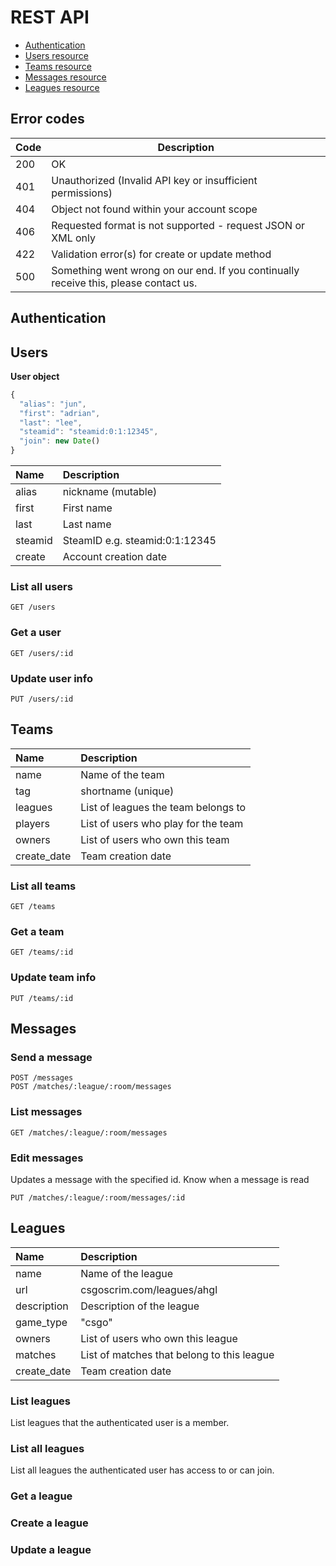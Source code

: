 # REST API
+ [Authentication](#auth)
+ [Users resource](#users)
+ [Teams resource](#teams)
+ [Messages resource](#messages)
+ [Leagues resource](#leagues)

## Error codes
| Code | Description |
| ---- | ----------- |
| 200 | OK |
| 401 | Unauthorized (Invalid API key or insufficient permissions) |
| 404 | Object not found within your account scope |
| 406 | Requested format is not supported - request JSON or XML only |
| 422 | Validation error(s) for create or update method |
| 500 | Something went wrong on our end. If you continually receive this, please contact us. |


<a id="auth"></a>
## Authentication


<a id="users"></a>
## Users
**User object**
```javascript
{
  "alias": "jun",
  "first": "adrian",
  "last": "lee",
  "steamid": "steamid:0:1:12345",
  "join": new Date()
}
```

| Name | Description |
| :--- | :---------- |
| alias | nickname (mutable) |
| first | First name |
| last | Last name |
| steamid | SteamID e.g.  steamid:0:1:12345 |
| create | Account creation date |

### List all users
```
GET /users
```
### Get a user
```
GET /users/:id
```
### Update user info
```
PUT /users/:id
```


<a id="teams"></a>
## Teams

| Name | Description |
| :--- | :---------- |
| name | Name of the team |
| tag | shortname (unique) |
| leagues | List of leagues the team belongs to |
| players | List of users who play for the team |
| owners | List of users who own this team |
| create_date | Team creation date |

### List all teams
```
GET /teams
```
### Get a team
```
GET /teams/:id
```
### Update team info
```
PUT /teams/:id
```


<a id="messages"></a>
## Messages
### Send a message
```
POST /messages
POST /matches/:league/:room/messages
```
### List messages
```
GET /matches/:league/:room/messages
```
### Edit messages
Updates a message with the specified id. Know when a message is read
```
PUT /matches/:league/:room/messages/:id
```


<a id="leagues"></a>
## Leagues

| Name | Description |
| :--- | :---------- |
| name | Name of the league |
| url | csgoscrim.com/leagues/ahgl |
| description | Description of the league |
| game_type | "csgo" |
| owners | List of users who own this league |
| matches | List of matches that belong to this league |
| create_date | Team creation date |

### List leagues
List leagues that the authenticated user is a member.

### List all leagues
List all leagues the authenticated user has access to or can join.

### Get a league
### Create a league
### Update a league
